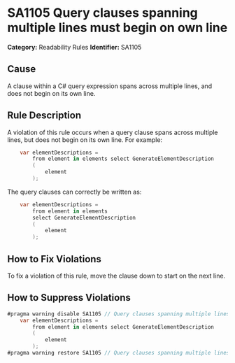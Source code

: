 # SA1105 Query clauses spanning multiple lines must begin on own line

**Category:** Readability Rules
**Identifier:** SA1105

## Cause

A clause within a C# query expression spans across multiple lines, and does not begin on its own line.

## Rule Description

A violation of this rule occurs when a query clause spans across multiple lines, but does not begin on its own line. For example:
```c#
    var elementDescriptions =
        from element in elements select GenerateElementDescription
        (
            element
        );
```

The query clauses can correctly be written as:
```c#
    var elementDescriptions =
        from element in elements
		select GenerateElementDescription
        (
            element
        );
```
 
## How to Fix Violations

To fix a violation of this rule, move the clause down to start on the next line.

## How to Suppress Violations

```c#
#pragma warning disable SA1105 // Query clauses spanning multiple lines must begin on own line
    var elementDescriptions =
        from element in elements select GenerateElementDescription
        (
            element
        );
#pragma warning restore SA1105 // Query clauses spanning multiple lines must begin on own line
```
